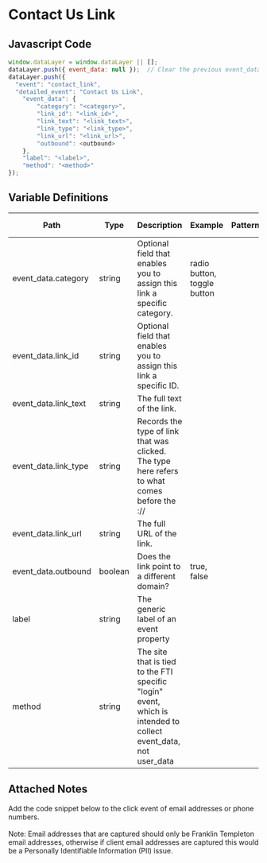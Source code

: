 # Contact Us Link

### 

## Javascript Code
```js
window.dataLayer = window.dataLayer || [];
dataLayer.push({ event_data: null });  // Clear the previous event_data object.
dataLayer.push({
  "event": "contact_link",
  "detailed_event": "Contact Us Link",
    "event_data": {
        "category": "<category>",
        "link_id": "<link_id>",
        "link_text": "<link_text>",
        "link_type": "<link_type>",
        "link_url": "<link_url>",
        "outbound": <outbound>
    },
    "label": "<label>",
    "method": "<method>"
});
```

## Variable Definitions

|Path|Type|Description|Example|Pattern|Min Length|Max Length|Minimum|Maximum|Multiple Of|
| --- | --- | --- | --- | --- | --- | --- | --- | --- | --- |
|event_data.category|string|Optional field that enables you to assign this link a specific category.|radio button, toggle button|||||||
|event_data.link_id|string|Optional field that enables you to assign this link a specific ID.||||||||
|event_data.link_text|string|The full text of the link.||||||||
|event_data.link_type|string|Records the type of link that was clicked. The type here refers to what comes before the :\/\/||||||||
|event_data.link_url|string|The full URL of the link.||||||||
|event_data.outbound|boolean|Does the link point to a different domain?|true, false|||||||
|label|string|The generic label of an event property||||||||
|method|string|The site that is tied to the FTI specific "login" event, which is intended to collect event\_data, not user\_data||||||||

## Attached Notes

<p><span data-sheets-value="{&quot;1&quot;:2,&quot;2&quot;:&quot;Add the code snippet below to the click event of email addresses or phone numbers.\n\nNote:  Email addresses that are captured should only be Franklin Templeton email addresses, otherwise if client email addresses are captured this would be a Personally Identifiable Information (PII) issue.&quot;}" data-sheets-userformat="{&quot;2&quot;:513,&quot;3&quot;:{&quot;1&quot;:0},&quot;12&quot;:0}">Add the code snippet below to the click event of email addresses or phone numbers.<br /><br />Note: Email addresses that are captured should only be Franklin Templeton email addresses, otherwise if client email addresses are captured this would be a Personally Identifiable Information (PII) issue.</span></p>
<p><span data-sheets-value="{&quot;1&quot;:2,&quot;2&quot;:&quot;Add the code snippet below to the click event of email addresses or phone numbers.\n\nNote:  Email addresses that are captured should only be Franklin Templeton email addresses, otherwise if client email addresses are captured this would be a Personally Identifiable Information (PII) issue.&quot;}" data-sheets-userformat="{&quot;2&quot;:513,&quot;3&quot;:{&quot;1&quot;:0},&quot;12&quot;:0}"><img title="Contact Us" src="https://github.com/searchdiscovery/client-fti-ga4-dl-spec/blob/main/images/Contact%20Us.png?raw=true" alt="" /></span></p>
